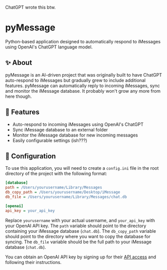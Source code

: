 ChatGPT wrote this btw.

# pyMessage

Python-based application designed to automatically respond to iMessages using OpenAI's ChatGPT language model. 

## :sparkles: About

pyMessage is an AI-driven project that was originally built to have ChatGPT auto-respond to iMessages but gradually grew to include additional features. pyMessage can automatically reply to incoming iMessages, sync and monitor the iMessage database. It probably won't grow any more from here though.

## :rocket: Features

* Auto-respond to incoming iMessages using OpenAI's ChatGPT
* Sync iMessage database to an external folder
* Monitor the iMessage database for new incoming messages
* Easily configurable settings (ish???)

## :wrench: Configuration
To use this application, you will need to create a `config.ini` file in the root directory of the project with the following format:

```ini
[database]
path = /Users/yourusername/Library/Messages
db_copy_path = /Users/yourusername/Desktop/iMessage
db_file = /Users/yourusername/Library/Messages/chat.db

[openai]
api_key = your_api_key
```

Replace `yourusername` with your actual username, and `your_api_key` with your OpenAI API key. The `path` variable should point to the directory containing your iMessage database (`chat.db`). The `db_copy_path` variable should point to the directory where you want to copy the database for syncing. The `db_file` variable should be the full path to your iMessage database (`chat.db`).

You can obtain an OpenAI API key by signing up for their [API access](https://beta.openai.com/signup/) and following their instructions.
